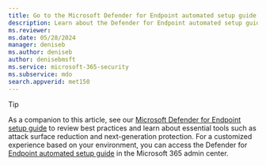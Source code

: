```yaml
---
title: Go to the Microsoft Defender for Endpoint automated setup guide
description: Learn about the Defender for Endpoint automated setup guide.
ms.reviewer: 
ms.date: 05/28/2024
manager: deniseb
ms.author: deniseb
author: denisebmsft
ms.service: microsoft-365-security
ms.subservice: mdo
search.appverid: met150
---
```


> [!TIP]
> As a companion to this article, see our [Microsoft Defender for Endpoint setup guide](https://go.microsoft.com/fwlink/p/?linkid=2268087) to review best practices and learn about essential tools such as attack surface reduction and next-generation protection. For a customized experience based on your environment, you can access the Defender for [Endpoint automated setup guide](https://go.microsoft.com/fwlink/p/?linkid=2268088) in the Microsoft 365 admin center.
